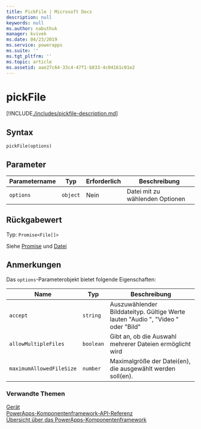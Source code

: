 ```yaml
---
title: PickFile | Microsoft Docs
description: null
keywords: null
ms.author: nabuthuk
manager: kvivek
ms.date: 04/23/2019
ms.service: powerapps
ms.suite: ''
ms.tgt_pltfrm: ''
ms.topic: article
ms.assetid: aae27c64-33c4-47f1-b833-4c04161c01e2
---
```


# <a name="pickfile"></a>pickFile

[!INCLUDE[./includes/pickfile-description.md](./includes/pickfile-description.md)]

## <a name="syntax"></a>Syntax

`pickFile(options)`

## <a name="parameters"></a>Parameter

| Parametername|Typ|Erforderlich|Beschreibung|
| ------------- |----|--------|-----------|
|`options`|`object`|Nein|Datei mit zu wählenden Optionen|

## <a name="return-value"></a>Rückgabewert

Typ: `Promise<File[]>`

Siehe [Promise](https://developer.mozilla.org/docs/Web/JavaScript/Reference/Global_Objects/Promise) und [Datei](https://developer.mozilla.org/docs/Web/API/File)

## <a name="remarks"></a>Anmerkungen

Das `options`-Parameterobjekt bietet folgende Eigenschaften:

|Name|Typ|Beschreibung|
|--|--|--|
|`accept`|`string`|Auszuwählender Bilddateityp. Gültige Werte lauten "Audio ", "Video " oder "Bild"|
|`allowMultipleFiles`|`boolean`|Gibt an, ob die Auswahl mehrerer Dateien ermöglicht wird|
|`maximumAllowedFileSize`|`number`|Maximalgröße der Datei(en), die ausgewählt werden soll(en).|


### <a name="related-topics"></a>Verwandte Themen

[Gerät](../device.md)<br/>
[PowerApps-Komponentenframework-API-Referenz](../../reference/index.md)<br/>
[Übersicht über das PowerApps-Komponentenframework](../../overview.md)
